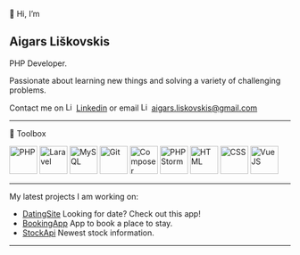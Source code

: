  👋 Hi, I’m 
 
 Aigars Liškovskis
---

PHP Developer.

Passionate about learning new things and solving a variety of challenging problems.

Contact me on <img src="https://cdn.worldvectorlogo.com/logos/linkedin-icon-2.svg" alt="Linked in" width="15" height="15"/> <a href="https://www.linkedin.com/in/aigars-liskovskis/">Linkedin</a> or email <img src="https://cdn.worldvectorlogo.com/logos/gmail-icon-3.svg" alt="Linked in" width="15" height="15"/> aigars.liskovskis@gmail.com

---

🧰 Toolbox


<img src="https://cdn.worldvectorlogo.com/logos/php-1.svg" alt="PHP" width="50" height="50"/> <img src="https://cdn.worldvectorlogo.com/logos/laravel-2.svg" alt="Laravel" width="50" height="50"/>  <img src="https://cdn.worldvectorlogo.com/logos/mysql-6.svg" alt="MySQL" width="50" height="50"/> <img src="https://cdn.worldvectorlogo.com/logos/git.svg" alt="Git" width="50" height="50"/> <img src="https://cdn.worldvectorlogo.com/logos/composer.svg" alt="Composer" width="50" height="50"/> <img src="https://cdn.worldvectorlogo.com/logos/phpstorm-1.svg" alt="PHPStorm" width="50" height="50"/>  <img src="https://cdn.worldvectorlogo.com/logos/html-1.svg" alt="HTML" width="50" height="50"/> <img src="https://cdn.worldvectorlogo.com/logos/css-3.svg" alt="CSS" width="50" height="50"/> <img src="https://cdn.worldvectorlogo.com/logos/vue-js-1.svg" alt="VueJS" width="50" height="50"/>

---
 My latest projects I am working on:
 
 - <a href="https://github.com/AigarsLiskovskis/DatingSite">DatingSite</a> Looking for date? Check out this app!
 - <a href="https://github.com/AigarsLiskovskis/BookingApp.git">BookingApp</a> App to book a place to stay.
 - <a href="https://github.com/AigarsLiskovskis/StockAPI.git">StockApi</a> Newest stock information.
---


<!---
AigarsLiskovskis/AigarsLiskovskis is a ✨ special ✨ repository because its `README.md` (this file) appears on your GitHub profile.
You can click the Preview link to take a look at your changes.
--->
